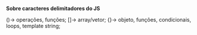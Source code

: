 **Sobre caracteres delimitadores do JS**

()-> operações, funções;
[]-> array/vetor;
{}-> objeto, funções, condicionais, loops, template string;